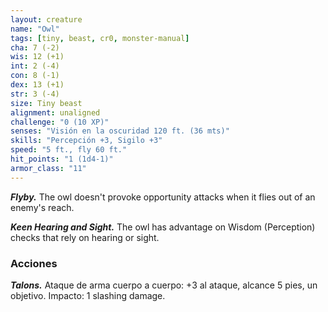 ```yaml
---
layout: creature
name: "Owl"
tags: [tiny, beast, cr0, monster-manual]
cha: 7 (-2)
wis: 12 (+1)
int: 2 (-4)
con: 8 (-1)
dex: 13 (+1)
str: 3 (-4)
size: Tiny beast
alignment: unaligned
challenge: "0 (10 XP)"
senses: "Visión en la oscuridad 120 ft. (36 mts)"
skills: "Percepción +3, Sigilo +3"
speed: "5 ft., fly 60 ft."
hit_points: "1 (1d4-1)"
armor_class: "11"
---
```


***Flyby.*** The owl doesn't provoke opportunity attacks when it flies out of an enemy's reach.

***Keen Hearing and Sight.*** The owl has advantage on Wisdom (Perception) checks that rely on hearing or sight.

### Acciones

***Talons.*** Ataque de arma cuerpo a cuerpo: +3 al ataque, alcance 5 pies, un objetivo. Impacto: 1 slashing damage.